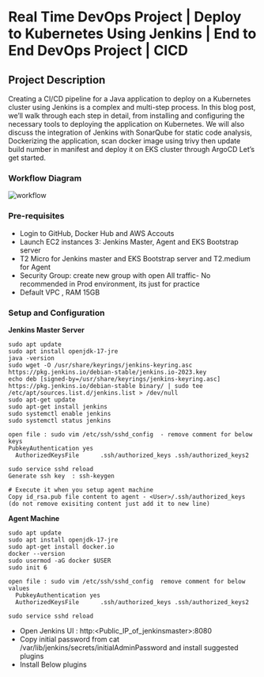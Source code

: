 # Real Time DevOps Project | Deploy to Kubernetes Using Jenkins | End to End DevOps Project | CICD

## Project Description

Creating a CI/CD pipeline for a Java application to deploy on a Kubernetes cluster using Jenkins is a complex and multi-step process. In this blog post, we’ll walk through each step in detail, from installing and configuring the necessary tools to deploying the application on Kubernetes. We will also discuss the integration of Jenkins with SonarQube for static code analysis, Dockerizing the application, scan docker image using trivy then update build number in manifest and deploy it on EKS cluster through ArgoCD Let’s get started.

### Workflow Diagram

![workflow](https://github.com/user-attachments/assets/c9951c4e-316c-4305-8d97-b241babd84da)

### Pre-requisites
  - Login to GitHub, Docker Hub and AWS Accouts
  - Launch EC2 instances 3: Jenkins Master, Agent and EKS Bootstrap server
  - T2 Micro for Jenkins master and EKS Bootstrap server and T2.medium for Agent
  - Security Group: create new group with open All traffic- No recommended in Prod environment, its just for practice
  - Default VPC , RAM 15GB

### Setup and Configuration

__Jenkins Master Server__

    sudo apt update
    sudo apt install openjdk-17-jre
    java -version
    sudo wget -O /usr/share/keyrings/jenkins-keyring.asc   https://pkg.jenkins.io/debian-stable/jenkins.io-2023.key
    echo deb [signed-by=/usr/share/keyrings/jenkins-keyring.asc]   https://pkg.jenkins.io/debian-stable binary/ | sudo tee   /etc/apt/sources.list.d/jenkins.list > /dev/null
    sudo apt-get update
    sudo apt-get install jenkins
    sudo systemctl enable jenkins
    sudo systemctl status jenkins
    
    open file : sudo vim /etc/ssh/sshd_config  - remove comment for below keys
    PubkeyAuthentication yes 
      AuthorizedKeysFile      .ssh/authorized_keys .ssh/authorized_keys2
    
    sudo service sshd reload
    Generate ssh key  : ssh-keygen
    
    # Execute it when you setup agent machine
    Copy id_rsa.pub file content to agent - <User>/.ssh/authorized_keys (do not remove exisiting content just add it to new line)


__Agent Machine__
    
    sudo apt update
    sudo apt install openjdk-17-jre
    sudo apt-get install docker.io
    docker --version
    sudo usermod -aG docker $USER
    sudo init 6
    
    open file : sudo vim /etc/ssh/sshd_config  remove comment for below values
      PubkeyAuthentication yes 
      AuthorizedKeysFile      .ssh/authorized_keys .ssh/authorized_keys2
    
    sudo service sshd reload


  - Open Jenkins UI : http:<Public_IP_of_jenkinsmaster>:8080
  - Copy initial password from cat /var/lib/jenkins/secrets/initialAdminPassword and install suggested plugins
  - Install Below plugins
